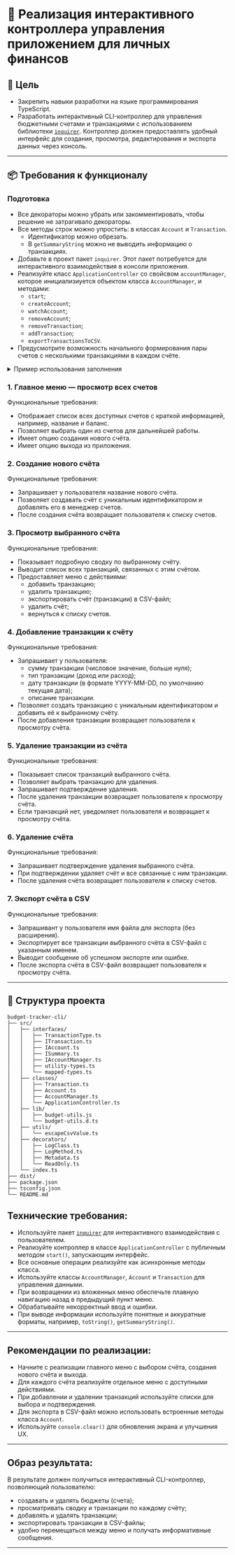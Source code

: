 # 🧠 Реализация интерактивного контроллера управления приложением для личных финансов

## 🎯 Цель

- Закрепить навыки разработки на языке программирования TypeScript.
- Разработать интерактивный CLI-контроллер для управления бюджетными счетами и транзакциями с использованием библиотеки [`inquirer`](https://www.npmjs.com/package/inquirer). Контроллер должен предоставлять удобный интерфейс для создания, просмотра, редактирования и экспорта данных через консоль.

---

## 📦 Требования к функционалу

### Подготовка

- Все декораторы можно убрать или закомментировать, чтобы решение не затрагивало декораторы.
- Все методы строк можно упростить: в классах `Account` и `Transaction`. 
  - Идентификатор можно обрезать.
  - В `getSummaryString` можно не выводить информацию о транзакциях.
- Добавьте в проект пакет `inquirer`. Этот пакет потребуется для интерактивного взаимодействия в консоли приложения.
- Реализуйте класс `ApplicationController` со свойсвом `accountManager`, которое инициализиуется объектом класса `AccountManager`, и методами:
  - `start`;
  - `createAccount`;
  - `watchAccount`;
  - `removeAccount`;
  - `removeTransaction`;
  - `addTransaction`;
  - `exportTransactionsToCSV`.
- Предусмотрите возможность начального формирования пары счетов с несколькими транзакциями в каждом счёте.

<details>
<summary>Пример использования заполнения</summary>

```ts
const controller = new ApplicationController();
setInitialState(controller)

controller.start()

function setInitialState(controller: ApplicationController) {
  const personalAccount = new Account('Личный бюджет');
  personalAccount.addTransaction(new Transaction(1000, 'income', '2023-01-01T00:00:00Z', 'Зарплата'));
  personalAccount.addTransaction(new Transaction(200, 'expense', '2023-01-05T00:00:00Z', 'Продукты'));
  personalAccount.addTransaction(new Transaction(150, 'expense', '2023-01-09T00:00:00Z', 'Коммунальные услуги'));
  controller.accountManager.addAccount(personalAccount);

  const vacationAccount = new Account('Копилка на отпуск');
  vacationAccount.addTransaction(new Transaction(500, 'income', '2023-04-01T00:00:00Z', 'Премия'));
  vacationAccount.addTransaction(new Transaction(600, 'income', '2023-01-01T00:00:00Z', 'Возврат долга'));
  vacationAccount.addTransaction(new Transaction(300, 'expense', '2023-01-05T00:00:00Z', 'Билеты на самолёт'));
  vacationAccount.addTransaction(new Transaction(200, 'expense', '2023-01-09T00:00:00Z', 'Номер в отеле'));
  controller.accountManager.addAccount(vacationAccount);
}
```

</details>



### 1. Главное меню — просмотр всех счетов

Функциональные требования:
- Отображает список всех доступных счетов с краткой информацией, например, название и баланс.
- Позволяет выбрать один из счетов для дальнейшей работы.
- Имеет опцию создания нового счёта.
- Имеет опцию выхода из приложения.

### 2. Создание нового счёта

Функциональные требования:
- Запрашивает у пользователя название нового счёта.
- Позволяет создавать счёт с уникальным идентификатором и добавлять его в менеджер счетов.
- После создания счёта возвращает пользователя к списку счетов.

### 3. Просмотр выбранного счёта

Функциональные требования:
- Показывает подробную сводку по выбранному счёту.
- Выводит список всех транзакций, связанных с этим счётом.
- Предоставляет меню с действиями:
  - добавить транзакцию;
  - удалить транзакцию;
  - экспортировать счёт (транзакции) в CSV-файл;
  - удалить счёт;
  - вернуться к списку счетов.

### 4. Добавление транзакции к счёту

Функциональные требования:
- Запрашивает у пользователя:
  - сумму транзакции (числовое значение, больше нуля);
  - тип транзакции (доход или расход);
  - дату транзакции (в формате YYYY-MM-DD, по умолчанию текущая дата);
  - описание транзакции.
- Позволяет создать транзакцию с уникальным идентификатором и добавить её к выбранному счёту.
- После добавления транзакции возвращает пользователя к просмотру счёта.

### 5. Удаление транзакции из счёта

Функциональные требования:
- Показывает список транзакций выбранного счёта.
- Позволяет выбрать транзакцию для удаления.
- Запрашивает подтверждение удаления.
- После удаления транзакции возвращает пользователя к просмотру счёта.
- Если транзакций нет, уведомляет пользователя и возвращает к просмотру счёта.

### 6. Удаление счёта

Функциональные требования:
- Запрашивает подтверждение удаления выбранного счёта.
- При подтверждении удаляет счёт и все связанные с ним транзакции.
- После удаления счёта возвращает пользователя к списку счетов.

### 7. Экспорт счёта в CSV

Функциональные требования:
- Запрашивант у пользователя имя файла для экспорта (без расширения).
- Экспортирует все транзакции выбранного счёта в CSV-файл с указанным именем.
- Выводит сообщение об успешном экспорте или ошибке.
- После экспорта счёта в CSV-файл возвращает пользователя к просмотру счёта.

---

## 📁 Структура проекта 

```
budget-tracker-cli/
├── src/
│   ├── interfaces/
│   │   ├── TransactionType.ts
│   │   ├── ITransaction.ts
│   │   ├── IAccount.ts
│   │   ├── ISummary.ts
│   │   ├── IAccountManager.ts
│   │   ├── utility-types.ts
│   │   └── mapped-types.ts
│   ├── classes/
│   │   ├── Transaction.ts
│   │   ├── Account.ts
│   │   ├── AccountManager.ts
│   │   └── ApplicationController.ts
│   ├── lib/
│   │   ├── budget-utils.js
│   │   └── budget-utils.d.ts
│   ├── utils/
│   │   └── escapeCsvValue.ts
│   ├── decorators/
│   │   ├── LogClass.ts
│   │   ├── LogMethod.ts
│   │   ├── Metadata.ts
│   │   └── ReadOnly.ts
│   └── index.ts
├── dist/
├── package.json
├── tsconfig.json
└── README.md
```

## Технические требования:

- Используйте пакет [`inquirer`](https://www.npmjs.com/package/inquirer) для интерактивного взаимодействия с пользователем.
- Реализуйте контроллер в классе `ApplicationController` с публичным методом `start()`, запускающим интерфейс.
- Все основные операции реализуйте как асинхронные методы класса.
- Используйте классы `AccountManager`, `Account` и `Transaction` для управления данными.
- При возвращении из вложенных меню обеспечьте плавную навигацию назад в предыдущий пункт меню.
- Обрабатывайте некорректный ввод и ошибки.
- При выводе информации используйте понятные и аккуратные форматы, например, `toString()`, `getSummaryString()`.

---

## Рекомендации по реализации:

- Начните с реализации главного меню с выбором счёта, создания нового счёта и выхода.
- Для каждого счёта реализуйте отдельное меню с доступными действиями.
- При добавлении и удалении транзакций используйте списки для выбора и подтверждения.
- Для экспорта в CSV-файл можно использовать встроенные методы класса `Account`.
- Используйте `console.clear()` для обновления экрана и улучшения UX.

---

## Образ результата:

В результате должен получиться интерактивный CLI-контроллер, позволяющий пользователю:

- создавать и удалять бюджеты (счета);
- просматривать сводку и транзакции по каждому счёту;
- добавлять и удалять транзакции;
- экспортировать транзакции в CSV-файлы;
- удобно перемещаться между меню и получать информативные сообщения.

---
